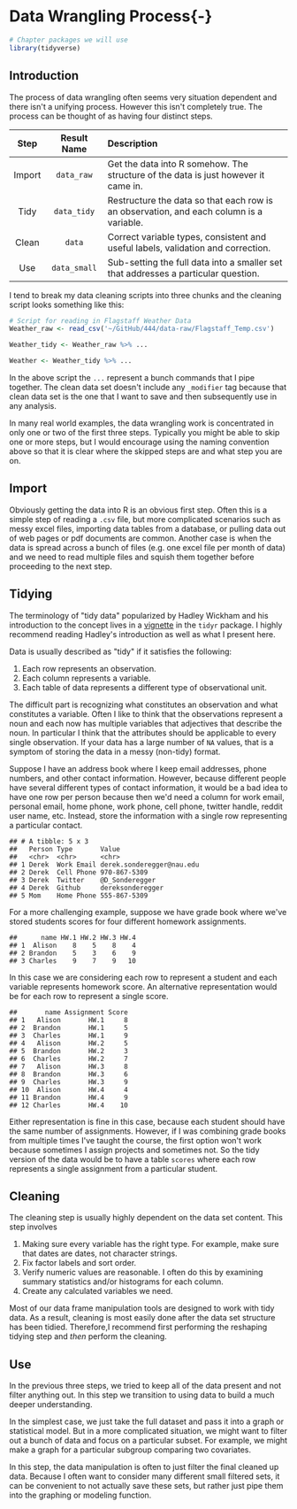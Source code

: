 # Data Wrangling Process{-}



```r
# Chapter packages we will use
library(tidyverse)
```

## Introduction
The process of data wrangling often seems very situation dependent and there isn't a unifying process. However this isn't completely true. The process can be thought of as having four distinct steps.

| **Step**  |  **Result Name** | Description                    |
|:---------:|:-----------:|:------------------------------------------------------------------------|
| Import    | `data_raw`   | Get the data into R somehow. The structure of the data is just however it came in. |
| Tidy      | `data_tidy`  | Restructure the data so that each row is an observation, and each column is a variable.|
| Clean     | `data`       | Correct variable types, consistent and useful labels, validation and correction.   |
| Use       | `data_small` | Sub-setting the full data into a smaller set that addresses a particular question. |


I tend to break my data cleaning scripts into three chunks and the cleaning script looks something like this:

```r
# Script for reading in Flagstaff Weather Data
Weather_raw <- read_csv('~/GitHub/444/data-raw/Flagstaff_Temp.csv')

Weather_tidy <- Weather_raw %>% ...

Weather <- Weather_tidy %>% ...
```

In the above script the `...` represent a bunch commands that I pipe together. The clean data set doesn't include any `_modifier` tag because that clean data set is the one that I want to save and then subsequently use in any analysis. 

In many real world examples, the data wrangling work is concentrated in only one or two of the first three steps. Typically you might be able to skip one or more steps, but I would encourage using the naming convention above so that it is clear where the skipped steps are and what step you are on.

## Import
Obviously getting the data into R is an obvious first step. Often this is a simple step of reading a `.csv` file, but more complicated scenarios such as messy excel files, importing data tables from a database, or pulling data out of web pages or pdf documents are common.  Another case is when the data is spread across a bunch of files (e.g. one excel file per month of data) and we need to read multiple files and squish them together before proceeding to the next step.

## Tidying 

The terminology of "tidy data" popularized by Hadley Wickham and his introduction to the concept lives in a [vignette](https://cran.r-project.org/web/packages/tidyr/vignettes/tidy-data.html) in the `tidyr` package. I highly recommend reading Hadley's introduction as well as what I present here. 

Data is usually described as "tidy" if it satisfies the following:

1. Each row represents an observation.
2. Each column represents a variable.
3. Each table of data represents a different type of observational unit.

The difficult part is recognizing what constitutes an observation and what constitutes a variable. Often I like to think that the observations represent a noun and each now has multiple variables that adjectives that describe the noun. In particular I think that the attributes should be applicable to every single observation. If your data has a large number of `NA` values, that is a symptom of storing the data in a messy (non-tidy) format. 

Suppose I have an address book where I keep email addresses, phone numbers, and other contact information.  However, because different people have several different types of contact information, it would be a bad idea to have one row per person because then we'd need a column for work email, personal email, home phone, work phone, cell phone, twitter handle, reddit user name, etc. Instead, store the information with a single row representing a particular contact.


```
## # A tibble: 5 x 3
##   Person Type       Value                    
##   <chr>  <chr>      <chr>                    
## 1 Derek  Work Email derek.sonderegger@nau.edu
## 2 Derek  Cell Phone 970-867-5309             
## 3 Derek  Twitter    @D_Sonderegger           
## 4 Derek  Github     dereksonderegger         
## 5 Mom    Home Phone 555-867-5309
```

For a more challenging example, suppose we have grade book where we've stored students scores for four different homework assignments.


```
##      name HW.1 HW.2 HW.3 HW.4
## 1  Alison    8    5    8    4
## 2 Brandon    5    3    6    9
## 3 Charles    9    7    9   10
```

In this case we are considering each row to represent a student and each variable represents homework score. An alternative representation would be for each row to represent a single score.


```
##       name Assignment Score
## 1   Alison       HW.1     8
## 2  Brandon       HW.1     5
## 3  Charles       HW.1     9
## 4   Alison       HW.2     5
## 5  Brandon       HW.2     3
## 6  Charles       HW.2     7
## 7   Alison       HW.3     8
## 8  Brandon       HW.3     6
## 9  Charles       HW.3     9
## 10  Alison       HW.4     4
## 11 Brandon       HW.4     9
## 12 Charles       HW.4    10
```

Either representation is fine in this case, because each student should have the same number of assignments. However, if I was combining grade books from multiple times I've taught the course, the first option won't work because sometimes I assign projects and sometimes not. So the tidy version of the data would be to have a table `scores` where each row represents a single assignment from a particular student.

## Cleaning

The cleaning step is usually highly dependent on the data set content. This step involves 

1. Making sure every variable has the right type. For example, make sure that dates are dates, not character strings. 
2. Fix factor labels and sort order.
3. Verify numeric values are reasonable. I often do this by examining summary statistics and/or histograms for each column.
4. Create any calculated variables we need.

Most of our data frame manipulation tools are designed to work with tidy data. As a result, cleaning is most easily done after the data set structure has been tidied. Therefore,I recommend first performing the reshaping tidying step and *then* perform the cleaning. 


## Use
In the previous three steps, we tried to keep all of the data present and not filter anything out. In this step we transition to using data to build a much deeper understanding. 

In the simplest case, we just take the full dataset and pass it into a graph or statistical model. But in a more complicated situation, we might want to filter out a bunch of data and focus on a particular subset. For example, we might make a graph for a particular subgroup comparing two covariates. 

In this step, the data manipulation is often to just filter the final cleaned up data. Because I often want to consider many different small filtered sets, it can be convenient to not actually save these sets, but rather just pipe them into the graphing or modeling function.



